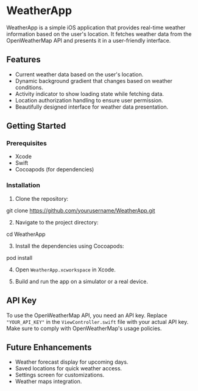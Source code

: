 # WeatherApp

WeatherApp is a simple iOS application that provides real-time weather information based on the user's location. It fetches weather data from the OpenWeatherMap API and presents it in a user-friendly interface.

## Features

- Current weather data based on the user's location.
- Dynamic background gradient that changes based on weather conditions.
- Activity indicator to show loading state while fetching data.
- Location authorization handling to ensure user permission.
- Beautifully designed interface for weather data presentation.

## Getting Started

### Prerequisites

- Xcode
- Swift 
- Cocoapods (for dependencies)

### Installation

1. Clone the repository:

git clone https://github.com/yourusername/WeatherApp.git

2. Navigate to the project directory:

cd WeatherApp

3. Install the dependencies using Cocoapods:

pod install

4. Open `WeatherApp.xcworkspace` in Xcode.

5. Build and run the app on a simulator or a real device.

## API Key

To use the OpenWeatherMap API, you need an API key. Replace `"YOUR_API_KEY"` in the `ViewController.swift` file with your actual API key. Make sure to comply with OpenWeatherMap's usage policies.

## Future Enhancements

- Weather forecast display for upcoming days.
- Saved locations for quick weather access.
- Settings screen for customizations.
- Weather maps integration.

